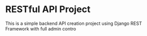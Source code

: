 # RESTful API Project
This is a simple backend API creation project using Django REST Framework with full admin contro

